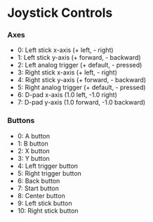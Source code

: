 # Joystick Controls
### Axes
- 0: Left stick x-axis (+ left, - right)
- 1: Left stick y-axis (+ forward, - backward)
- 2: Left analog trigger (+ default, - pressed)
- 3: Right stick x-axis (+ left, - right)
- 4: Right stick y-axis (+ forward, - backward)
- 5: Right analog trigger (+ default, - pressed)
- 6: D-pad x-axis (1.0 left, -1.0 right)
- 7: D-pad y-axis (1.0 forward, -1.0 backward)

### Buttons
- 0: A button
- 1: B button
- 2: X button
- 3: Y button
- 4: Left trigger button
- 5: Right trigger button
- 6: Back button
- 7: Start button
- 8: Center button
- 9: Left stick button
- 10: Right stick button